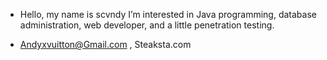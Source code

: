 - Hello, my name is scvndy I’m interested in Java programming, database administration, web developer, and a little penetration testing.


- Andyxvuitton@Gmail.com , Steaksta.com 
